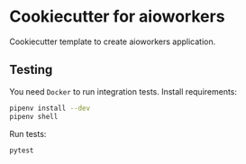 # Cookiecutter for aioworkers

Cookiecutter template to create aioworkers application.

## Testing

You need `Docker` to run integration tests. Install requirements:

```bash
pipenv install --dev
pipenv shell
```

Run tests:

```bash
pytest
```